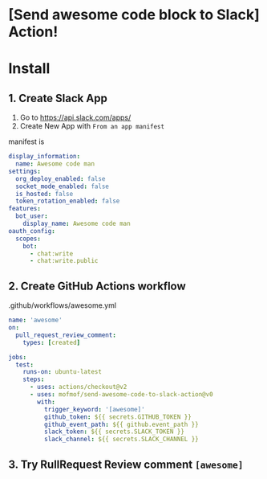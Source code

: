 # [Send awesome code block to Slack] Action!

# Install

## 1. Create Slack App

1. Go to https://api.slack.com/apps/
1. Create New App with `From an app manifest`

manifest is

```yml
display_information:
  name: Awesome code man
settings:
  org_deploy_enabled: false
  socket_mode_enabled: false
  is_hosted: false
  token_rotation_enabled: false
features:
  bot_user:
    display_name: Awesome code man
oauth_config:
  scopes:
    bot:
      - chat:write
      - chat:write.public
```

## 2. Create GitHub Actions workflow

.github/workflows/awesome.yml

```yml
name: 'awesome'
on:
  pull_request_review_comment:
    types: [created]

jobs:
  test:
    runs-on: ubuntu-latest
    steps:
      - uses: actions/checkout@v2
      - uses: mofmof/send-awesome-code-to-slack-action@v0
        with:
          trigger_keyword: '[awesome]'
          github_token: ${{ secrets.GITHUB_TOKEN }}
          github_event_path: ${{ github.event_path }}
          slack_token: ${{ secrets.SLACK_TOKEN }}
          slack_channel: ${{ secrets.SLACK_CHANNEL }}
```

## 3. Try RullRequest Review comment `[awesome]`
